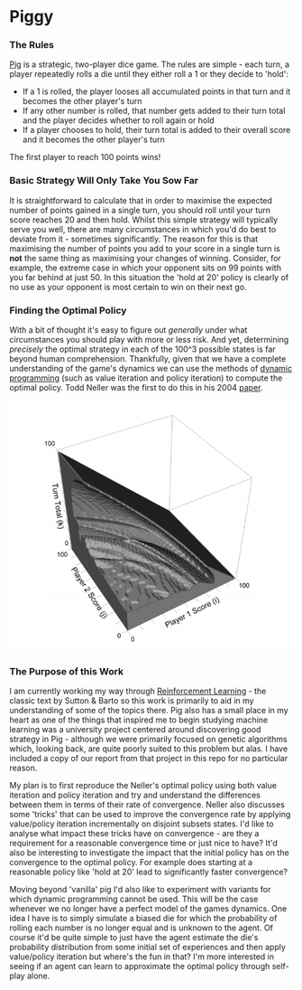# Piggy

### The Rules

[Pig](https://en.wikipedia.org/wiki/Pig_(dice_game)) is a strategic, two-player dice game. The rules are simple - each 
turn, a player repeatedly rolls a die until they either roll a 1 or they decide to 'hold':

- If a 1 is rolled, the player looses all accumulated points in that turn and it becomes the other player's turn
- If any other number is rolled, that number gets added to their turn total and the player decides whether to roll again or hold
- If a player chooses to hold, their turn total is added to their overall score and it becomes the other player's turn

The first player to reach 100 points wins!

### Basic Strategy Will Only Take You Sow Far

It is straightforward to calculate that in order to maximise the expected number of points gained in
a single turn, you should roll until your turn score reaches 20 and then hold. Whilst this simple strategy will typically
serve you well, there are many circumstances in which you'd do best to deviate from it - sometimes significantly. The 
reason for this is that maximising the number of  points you add to your score in a single turn is **not** the same thing
as maximising your changes of winning. Consider, for example, the extreme case in which your opponent sits on 99 points
with you far behind at just 50. In this situation the 'hold at 20' policy is clearly of no use as your opponent 
is most certain to win on their next go. 

### Finding the Optimal Policy

With a bit of thought it's easy to figure out _generally_ under what circumstances you should play with more or less risk.
And yet, determining _precisely_ the optimal strategy in each of the 100^3 possible states is far beyond human
comprehension. Thankfully, given that we have a complete understanding of the game's dynamics we can use the methods of 
[dynamic programming](https://en.wikipedia.org/wiki/Dynamic_programming) (such as value iteration and policy iteration)
to compute the optimal policy. Todd Neller was the first to do this in his 2004 [paper](https://cupola.gettysburg.edu/cgi/viewcontent.cgi?article=1003&context=csfac).

![Alt text](nellers_optimal_policy.png?raw=true "Visualization of the optimal policy for pig from Neller's paper")

### The Purpose of this Work

I am currently working my way through [Reinforcement Learning](http://incompleteideas.net/book/bookdraft2017nov5.pdf) - 
the classic text by Sutton & Barto so this work is primarily to aid in my understanding of some of the topics there. 
Pig also has a small place in my heart as one of the things that inspired me to begin studying machine learning was a 
university project centered around discovering good strategy in Pig - although we were primarily focused on genetic
algorithms which, looking back, are quite poorly suited to this problem but alas. I have included a copy of
our report from that project in this repo for no particular reason.

My plan is to first reproduce the Neller's optimal policy using both value iteration and policy iteration and try and 
understand the differences between them in terms of their rate of convergence. Neller also discusses some 'tricks' that
can be used to improve the convergence rate by applying value/policy iteration incrementally on disjoint subsets states.
I'd like to analyse what impact these tricks have on convergence - are they a requirement for a reasonable convergence time
or just nice to have? It'd also be interesting to investigate the impact that the initial policy has on the convergence
to the optimal policy. For example does starting at a reasonable policy like 'hold at 20' lead to significantly faster
convergence?

Moving beyond 'vanilla' pig I'd also like to experiment with variants for which dynamic programming cannot be used. 
This will be the case whenever we no longer have a perfect model of the games dynamics. One idea I have is to simply
simulate a biased die for which the probability of rolling each number is no longer equal and is unknown to the agent. Of course
it'd be quite simple to just have the agent estimate the die's probability distribution from some initial set of experiences
and then apply value/policy iteration but where's the fun in that? I'm more interested in seeing if an agent
can learn to approximate the optimal policy through self-play alone.  

  


